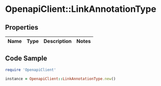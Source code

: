 # OpenapiClient::LinkAnnotationType

## Properties

Name | Type | Description | Notes
------------ | ------------- | ------------- | -------------

## Code Sample

```ruby
require 'OpenapiClient'

instance = OpenapiClient::LinkAnnotationType.new()
```


